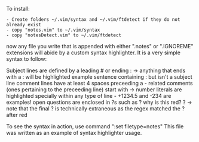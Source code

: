 To install:

    - Create folders ~/.vim/syntax and ~/.vim/ftdetect if they do not already exist
    - copy "notes.vim" to ~/.vim/syntax
    - copy "notesDetect.vim" to ~/.vim/ftdetect

now any file you write that is appended with either ".notes" or ".IGNOREME" extensions will abide by a custom syntax highlighter. It is a very simple syntax to follow:

Subject lines are defined by a leading # or ending :
    -> anything that ends with a : will be highlighted
    example sentence containing : but isn't a subject line
comment lines have at least 4 spaces preceeding a -
related comments (ones pertaining to the preceeding line) start with ->
number literals are highlighted specially within any type of line 
    - +1234.5 and -234 are examples!
open questions are enclosed in ?s such as ? why is this red? ?
    -> note that the final ? is technically extraneous as the regex matched the ? after red

To see the syntax in action, use command ":set filetype=notes"
This file was written as an example of syntax highlighter usage.
